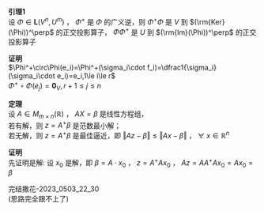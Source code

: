 **引理1**  
设 $\Phi\in\mathbf{L}(V^n,U^m)$ ， $\Phi^+$ 是 $\Phi$ 的广义逆，则 $\Phi^+\Phi$ 是 $V$ 到 $(\rm{Ker}(\Phi))^\perp$ 的正交投影算子， $\Phi\Phi^+$ 是 $U$ 到 $(\rm{Im}(\Phi))^\perp$ 的正交投影算子  
  
**证明**  
 $\Phi^+\circ\Phi(e_i)=\Phi^+(\sigma_i\cdot f_i)=\dfrac1{\sigma_i}(\sigma_i\cdot e_i)=e_i,1\le i\le r$  
 $\Phi^+\circ\Phi(e_j)=\mathbf0_V,r+1\le j\le n$  
  
**定理**  
设 $A\in M_{m\times n}(\mathbb R)$ ， $AX=\beta$ 是线性方程组，  
若有解，则 $z=A^+\beta$ 是范数最小解；  
若无解，则 $z=A^+\beta$ 是最佳逼近，即 $\Vert Az-\beta\Vert\le\Vert Ax-\beta\Vert$ ， $\forall\ x\in\mathbb R^n$  
  
**证明**  
先证明是解: 设 $x_0$ 是解，即 $\beta=A\cdot x_0$ ， $z=A^+Ax_0$ ， $Az=AA^+Ax_0=Ax_0=\beta$  
  
完结撒花-2023_0503_22_30  
(思路完全跟不上了)  
